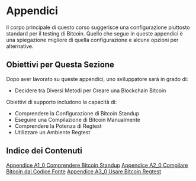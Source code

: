 # Appendici

Il corpo principale di questo corso suggerisce una configurazione piuttosto standard per il testing di Bitcoin. Quello che segue in queste appendici è una spiegazione migliore di quella configurazione e alcune opzioni per alternative.

## Obiettivi per Questa Sezione

Dopo aver lavorato su queste appendici, uno sviluppatore sarà in grado di:

   * Decidere tra Diversi Metodi per Creare una Blockchain Bitcoin
   
Obiettivi di supporto includono la capacità di:

   * Comprendere la Configurazione di Bitcoin Standup
   * Eseguire una Compilazione di Bitcoin Manualmente
   * Comprendere la Potenza di Regtest
   * Utilizzare un Ambiente Regtest
   
## Indice dei Contenuti

  [Appendice A1_0 Comprendere Bitcoin Standup](A1_0_Comprendere_Bitcoin_Standup.md)
  [Appendice A2_0 Compilare Bitcoin dal Codice Fonte](A2_0_Compilare_Bitcoin_dal_Codice_Fonte.md)
  [Appendice A3_0 Usare Bitcoin Regtest](A3_0_Usare_Bitcoin_Regtest.md)
